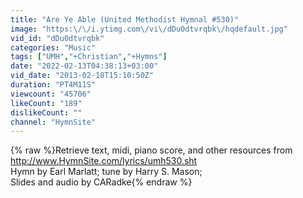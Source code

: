 ```yaml
---
title: "Are Ye Able (United Methodist Hymnal #530)"
image: "https:\/\/i.ytimg.com\/vi\/dDu0dtvrqbk\/hqdefault.jpg"
vid_id: "dDu0dtvrqbk"
categories: "Music"
tags: ["UMH","+Christian","+Hymns"]
date: "2022-02-13T04:38:13+03:00"
vid_date: "2013-02-18T15:10:50Z"
duration: "PT4M11S"
viewcount: "45706"
likeCount: "189"
dislikeCount: ""
channel: "HymnSite"
---
```

{% raw %}Retrieve text, midi, piano score, and other resources from <a rel="nofollow" target="blank" href="http://www.HymnSite.com/lyrics/umh530.sht">http://www.HymnSite.com/lyrics/umh530.sht</a><br />Hymn by Earl Marlatt; tune by Harry S. Mason; <br />Slides and audio by CARadke{% endraw %}
